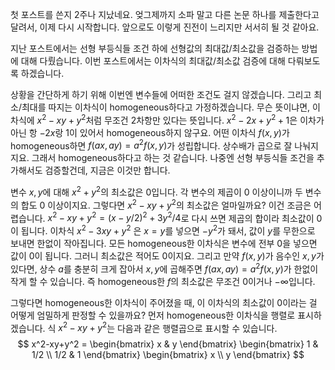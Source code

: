 첫 포스트를 쓴지 2주나 지났네요. 엊그제까지 소파 말고 다른 논문 하나를 제출한다고 달려서, 이제 다시 시작합니다. 앞으로도 이렇게 진전이 느리지만 서서히 될 것 같아요.

지난 포스트에서는 선형 부등식들 조건 하에 선형값의 최대값/최소값을 검증하는 방법에 대해 다뤘습니다. 이번 포스트에서는 이차식의 최대값/최소값 검증에 대해 다뤄보도록 하겠습니다.

상황을 간단하게 하기 위해 이번엔 변수들에 어떠한 조건도 걸지 않겠습니다. 그리고 최소/최대를 따지는 이차식이 homogeneous하다고 가정하겠습니다. 무슨 뜻이냐면, 이차식에 $x^2-xy+y^2$처럼 무조건 2차항만 있다는 뜻입니다. $x^2-2x+y^2+1$은 이차가 아닌 항 $-2x$랑 $1$이 있어서 homogeneous하지 않구요. 어떤 이차식 $f(x, y)$가 homogeneous하면 $f(ax, ay) = a^2 f(x, y)$가 성립합니다. 상수배가 곱으로 잘 나눠지지요. 그래서 homogeneous하다고 하는 것 같습니다. 나중엔 선형 부등식들 조건을 추가해서도 검증할건데, 지금은 이것만 합니다. 

변수 $x, y$에 대해 $x^2+y^2$의 최소값은 0입니다. 각 변수의 제곱이 0 이상이니까 두 변수의 합도 0 이상이지요. 그렇다면 $x^2-xy + y^2$의 최소값은 얼마일까요? 이건 조금은 어렵습니다. $x^2-xy + y^2 = (x-y/2)^2+3y^2/4$로 다시 쓰면 제곱의 합이라 최소값이 0이 됩니다. 이차식 $x^2-3xy+y^2$ 은 $x=y$를 넣으면 $-y^2$가 돼서, 값이 $y$를 무한으로 보내면 한없이 작아집니다. 모든 homogeneous한 이차식은 변수에 전부 0을 넣으면 값이 0이 됩니다. 그러니 최소값은 적어도 0이지요. 그리고 만약 $f(x, y)$가 음수인 $x, y$가 있다면, 상수 $a$를 충분히 크게 잡아서 $x, y$에 곱해주면 $f(ax, ay)=a^2 f(x, y)$가 한없이 작게 할 수 있습니다. 즉 homogeneous한 $f$의 최소값은 무조건 $0$이거나 $-\infty$입니다.

그렇다면 homogeneous한 이차식이 주어졌을 때, 이 이차식의 최소값이 0이라는 걸 어떻게 엄밀하게 판정할 수 있을까요? 먼저 homogeneous한 이차식을 행렬로 표시하겠습니다. 식 $x^2-xy+y^2$는 다음과 같은 행렬곱으로 표시할 수 있습니다.
$$
x^2-xy+y^2 = 
\begin{bmatrix}
x & y
\end{bmatrix}
\begin{bmatrix}
1 & 1/2 \\
1/2 & 1
\end{bmatrix}
\begin{bmatrix}
x \\
y
\end{bmatrix}
$$
